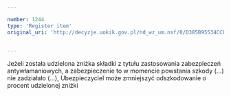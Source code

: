 ```yaml
---

number: 1244
type: 'Register item'
original_uri: 'http://decyzje.uokik.gov.pl/nd_wz_um.nsf/0/D385B95534CCB378C125739A00287C75?OpenDocument'


---
```


Jeżeli została udzielona zniżka składki z tytułu zastosowania zabezpieczeń antywłamaniowych, a zabezpieczenie to w momencie powstania szkody (…) nie zadziałało (…), Ubezpieczyciel może zmniejszyć odszkodowanie o procent udzielonej zniżki
